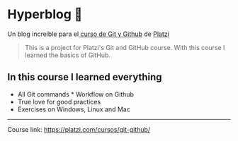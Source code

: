 # Hyperblog 💚
Un blog increíble para el[ curso de Git y Github](https://platzi.com/cursos/git-github/ " curso de Git y Github") de [Platzi](https://platzi.com/ "Platzi")

> This is a project for Platzi's Git and GitHub course. With this course I learned the basics of GitHub.

## In this course I learned everything 
* All Git commands * Workflow on Github 
* True love for good practices 
* Exercises on Windows, Linux and Mac

-------------------------------
Course link: https://platzi.com/cursos/git-github/ 